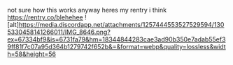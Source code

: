 
not sure how this works 
anyway heres my rentry i think  https://rentry.co/blehehee
![alt]https://media.discordapp.net/attachments/1257444553527529594/1305330458141266011/IMG_8646.png?ex=67334bf9&is=6731fa79&hm=18344844283cae3ad90b350e7adab55ef39ff81f7c07a95d364b1279742f652b&=&format=webp&quality=lossless&width=58&height=56
